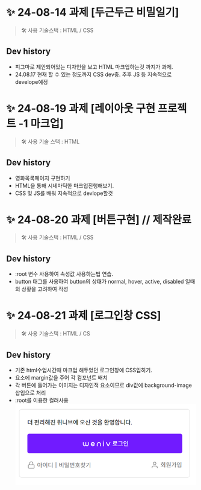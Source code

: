 # ✨ 24-08-14 과제 [두근두근 비밀일기]
> 🛠 사용 기술스택 : HTML / CSS
## Dev history
- 피그마로 제안되어있는 디자인을 보고 HTML 마크업하는것 까지가 과제.
- 24.08.17 현재 할 수 있는 정도까지 CSS dev중. 추후 JS 등 지속적으로 develope예정

# ✨ 24-08-19 과제 [레이아웃 구현 프로젝트 -1 마크업]
> 🛠 사용 기술 스택 : HTML
## Dev history
- 영화목록페이지 구현하기
- HTML을 통해 시네마틱한 마크업진행해보기.
- CSS 및 JS를 배워 지속적으로 devlope할것

# ✨ 24-08-20 과제 [버튼구현] // 제작완료
>  🛠 사용 기술스택 : HTML / CSS
## Dev history
- :root 변수 사용하여 속성값 사용하는법 연습.
- button 태그를 사용하여 button의 상태가 normal, hover, active, disabled 일때의 상황을 고려하여 작성

# ✨ 24-08-21 과제 [로그인창 CSS]
> 🛠 사용 기술스택 : HTML / CS
## Dev history
- 기존 html수업시간때 마크업 해두었던 로그인창에 CSS입히기.
- 요소에 margin값을 주어 각 컴포넌트 배치
- 각 버튼에 들어가는 이미지는 디자인적 요소이므로 div값에 background-image삽입으로 처리
- :root를 이용한 컬러사용
![실습이미지](image.png)